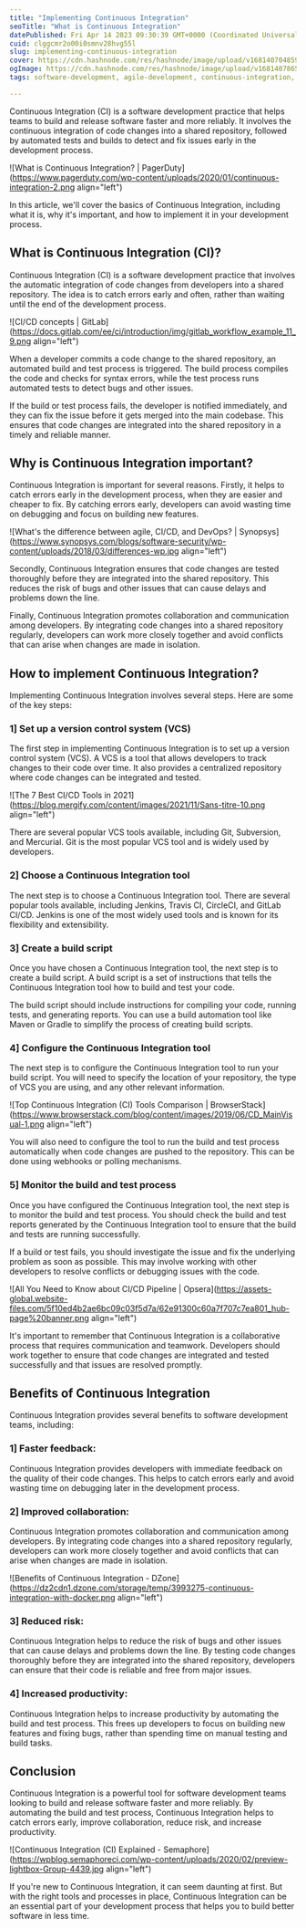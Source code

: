 ```yaml
---
title: "Implementing Continuous Integration"
seoTitle: "What is Continuous Integration"
datePublished: Fri Apr 14 2023 09:30:39 GMT+0000 (Coordinated Universal Time)
cuid: clggcmr2o00i0smnv28hvg55l
slug: implementing-continuous-integration
cover: https://cdn.hashnode.com/res/hashnode/image/upload/v1681407048595/fcb16488-233e-45e5-9523-62d62ecb3c13.png
ogImage: https://cdn.hashnode.com/res/hashnode/image/upload/v1681407865432/546fd79e-e706-481a-82fc-a4c26324c1fe.png
tags: software-development, agile-development, continuous-integration, automation, devops

---
```


Continuous Integration (CI) is a software development practice that helps teams to build and release software faster and more reliably. It involves the continuous integration of code changes into a shared repository, followed by automated tests and builds to detect and fix issues early in the development process.

![What is Continuous Integration? | PagerDuty](https://www.pagerduty.com/wp-content/uploads/2020/01/continuous-integration-2.png align="left")

In this article, we'll cover the basics of Continuous Integration, including what it is, why it's important, and how to implement it in your development process.

## **What is Continuous Integration (CI)?**

Continuous Integration (CI) is a software development practice that involves the automatic integration of code changes from developers into a shared repository. The idea is to catch errors early and often, rather than waiting until the end of the development process.

![CI/CD concepts | GitLab](https://docs.gitlab.com/ee/ci/introduction/img/gitlab_workflow_example_11_9.png align="left")

When a developer commits a code change to the shared repository, an automated build and test process is triggered. The build process compiles the code and checks for syntax errors, while the test process runs automated tests to detect bugs and other issues.

If the build or test process fails, the developer is notified immediately, and they can fix the issue before it gets merged into the main codebase. This ensures that code changes are integrated into the shared repository in a timely and reliable manner.

## **Why is Continuous Integration important?**

Continuous Integration is important for several reasons. Firstly, it helps to catch errors early in the development process, when they are easier and cheaper to fix. By catching errors early, developers can avoid wasting time on debugging and focus on building new features.

![What's the difference between agile, CI/CD, and DevOps? | Synopsys](https://www.synopsys.com/blogs/software-security/wp-content/uploads/2018/03/differences-wp.jpg align="left")

Secondly, Continuous Integration ensures that code changes are tested thoroughly before they are integrated into the shared repository. This reduces the risk of bugs and other issues that can cause delays and problems down the line.

Finally, Continuous Integration promotes collaboration and communication among developers. By integrating code changes into a shared repository regularly, developers can work more closely together and avoid conflicts that can arise when changes are made in isolation.

## **How to implement Continuous Integration?**

Implementing Continuous Integration involves several steps. Here are some of the key steps:

### **1\] Set up a version control system (VCS)**

The first step in implementing Continuous Integration is to set up a version control system (VCS). A VCS is a tool that allows developers to track changes to their code over time. It also provides a centralized repository where code changes can be integrated and tested.

![The 7 Best CI/CD Tools in 2021](https://blog.mergify.com/content/images/2021/11/Sans-titre-10.png align="left")

There are several popular VCS tools available, including Git, Subversion, and Mercurial. Git is the most popular VCS tool and is widely used by developers.

### **2\] Choose a Continuous Integration tool**

The next step is to choose a Continuous Integration tool. There are several popular tools available, including Jenkins, Travis CI, CircleCI, and GitLab CI/CD. Jenkins is one of the most widely used tools and is known for its flexibility and extensibility.

### **3\] Create a build script**

Once you have chosen a Continuous Integration tool, the next step is to create a build script. A build script is a set of instructions that tells the Continuous Integration tool how to build and test your code.

The build script should include instructions for compiling your code, running tests, and generating reports. You can use a build automation tool like Maven or Gradle to simplify the process of creating build scripts.

### **4\] Configure the Continuous Integration tool**

The next step is to configure the Continuous Integration tool to run your build script. You will need to specify the location of your repository, the type of VCS you are using, and any other relevant information.

![Top Continuous Integration (CI) Tools Comparison | BrowserStack](https://www.browserstack.com/blog/content/images/2019/06/CD_MainVisual-1.png align="left")

You will also need to configure the tool to run the build and test process automatically when code changes are pushed to the repository. This can be done using webhooks or polling mechanisms.

### **5\] Monitor the build and test process**

Once you have configured the Continuous Integration tool, the next step is to monitor the build and test process. You should check the build and test reports generated by the Continuous Integration tool to ensure that the build and tests are running successfully.

If a build or test fails, you should investigate the issue and fix the underlying problem as soon as possible. This may involve working with other developers to resolve conflicts or debugging issues with the code.

![All You Need to Know about CI/CD Pipeline | Opsera](https://assets-global.website-files.com/5f10ed4b2ae6bc09c03f5d7a/62e91300c60a7f707c7ea801_hub-page%20banner.png align="left")

It's important to remember that Continuous Integration is a collaborative process that requires communication and teamwork. Developers should work together to ensure that code changes are integrated and tested successfully and that issues are resolved promptly.

## **Benefits of Continuous Integration**

Continuous Integration provides several benefits to software development teams, including:

### **1\] Faster feedback:**

Continuous Integration provides developers with immediate feedback on the quality of their code changes. This helps to catch errors early and avoid wasting time on debugging later in the development process.

### **2\] Improved collaboration:**

Continuous Integration promotes collaboration and communication among developers. By integrating code changes into a shared repository regularly, developers can work more closely together and avoid conflicts that can arise when changes are made in isolation.

![Benefits of Continuous Integration - DZone](https://dz2cdn1.dzone.com/storage/temp/3993275-continuous-integration-with-docker.png align="left")

### **3\] Reduced risk:**

Continuous Integration helps to reduce the risk of bugs and other issues that can cause delays and problems down the line. By testing code changes thoroughly before they are integrated into the shared repository, developers can ensure that their code is reliable and free from major issues.

### **4\] Increased productivity**:

Continuous Integration helps to increase productivity by automating the build and test process. This frees up developers to focus on building new features and fixing bugs, rather than spending time on manual testing and build tasks.

## **Conclusion**

Continuous Integration is a powerful tool for software development teams looking to build and release software faster and more reliably. By automating the build and test process, Continuous Integration helps to catch errors early, improve collaboration, reduce risk, and increase productivity.

![Continuous Integration (CI) Explained - Semaphore](https://wpblog.semaphoreci.com/wp-content/uploads/2020/02/preview-lightbox-Group-4439.jpg align="left")

If you're new to Continuous Integration, it can seem daunting at first. But with the right tools and processes in place, Continuous Integration can be an essential part of your development process that helps you to build better software in less time.